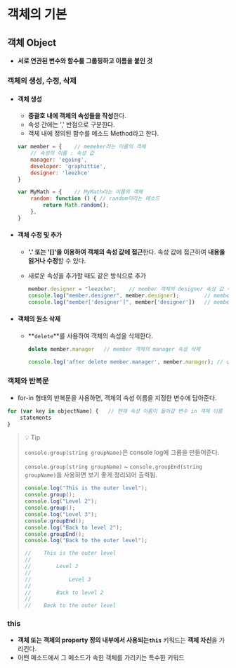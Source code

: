 # 객체의 기본



## 객체 Object

+ **서로 연관된 변수와 함수를 그룹핑하고 이름을 붙인 것**



### 객체의 생성, 수정, 삭제

* #### 객체 생성

  * **중괄호 내에 객체의 속성들을 작성**한다.
  * 속성 간에는 ',' 반점으로 구분한다.
  * 객체 내에 정의된 함수를 메소드 Method라고 한다.
  
  ```javascript
  var member = {	// memeber라는 이름의 객체
      // 속성의 이름 : 속성 값
      manager: 'egoing',
      developer: 'graphittie',
      designer: 'leezhce'
  }
  
  var MyMath = {	// MyMath라는 이름의 객체
      random: function () {	// random이라는 메소드
          return Math.random();
      },
  }
  ```



+ #### 객체 수정 및 추가

  +  **'.' 또는 '[]'을 이용하여 객체의 속성 값에 접근**한다. 속성 값에 접근하여 **내용을 읽거나 수정**할 수 있다.

  + 새로운 속성을 추가할 때도 같은 방식으로 추가

    ```javascript
    member.designer = "leezche"; 	// member 객체의 designer 속성 값 수정
    console.log("member.designer", member.designer);		// member.designer leezche
    console.log("member['designer']", member['designer']) 	// member.designer leezche
    ```

    

+ #### 객체의 원소 삭제

  + **`delete`**를 사용하여 객체의 속성을 삭제한다.

    ```javascript
    delete member.manager	// member 객체의 manager 속성 삭제
    
    console.log('after delete member.manager', member.manager);	// undefined
    ```

    

### 객체와 반복문

+ for-in 형태의 반복문을 사용하면, 객체의 속성 이름을 지정한 변수에 담아준다.

```javascript
for (var key in objectName) {	// 현재 속성 이름이 들어갈 변수 in 객체 이름
    statements
}
```



> 💡 Tip
>
> `console.group(string groupName)`은 console log에 그룹을 만들어준다.
>
> `console.group(string groupName)` ~ `console.groupEnd(string groupName)`을 사용하면 보기 좋게 정리되어 출력됨.
>
> ```javascript
> console.log("This is the outer level");
> console.group();
> console.log("Level 2");
> console.group();
> console.log("Level 3");
> console.groupEnd();
> console.log("Back to level 2");
> console.groupEnd();
> console.log("Back to the outer level");
> 
> //	This is the outer level
> //
> // 		Level 2
> //
> // 			Level 3
> // 
> //		Back to level 2
> //
> //	Back to the outer level
> ```



### this

+ **객체 또는 객체의 property 정의 내부에서 사용되는`this`** 키워드는 **객체 자신**을 가리킨다.
+ 어떤 메소드에서 그 메소드가 속한 객체를 가리키는 특수한 키워드



